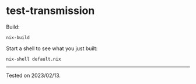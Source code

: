 # test-transmission

Build:

```
nix-build
```

Start a shell to see what you just built:

```
nix-shell default.nix
```

---

Tested on 2023/02/13.
